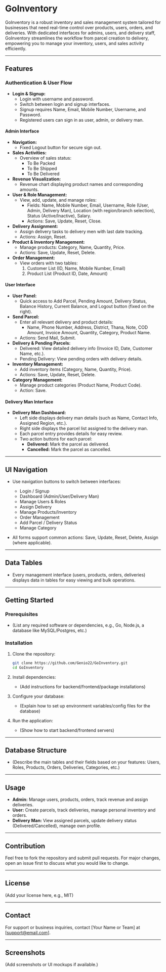# GoInventory

GoInventory is a robust inventory and sales management system tailored for businesses that need real-time control over products, users, orders, and deliveries. With dedicated interfaces for admins, users, and delivery staff, GoInventory streamlines the workflow from parcel creation to delivery, empowering you to manage your inventory, users, and sales activity efficiently.

---

## Features

### Authentication & User Flow
- **Login & Signup:**  
  - Login with username and password.  
  - Switch between login and signup interfaces.  
  - Signup requires Name, Email, Mobile Number, Username, and Password.  
  - Registered users can sign in as user, admin, or delivery man.



#### Admin Interface
- **Navigation:**  
  - Fixed Logout button for secure sign out.
- **Sales Activities:**  
  - Overview of sales status:  
    - To Be Packed  
    - To Be Shipped  
    - To Be Delivered
- **Revenue Visualization:**  
  - Revenue chart displaying product names and corresponding amounts.
- **User & Role Management:**  
  - View, add, update, and manage roles:  
    - Fields: Name, Mobile Number, Email, Username, Role (User, Admin, Delivery Man), Location (with region/branch selection), Status (Active/Inactive), Salary.
    - Actions: Save, Update, Reset, Close.
- **Delivery Assignment:**  
  - Assign delivery tasks to delivery men with last date tracking.
  - Actions: Assign, Reset.
- **Product & Inventory Management:**  
  - Manage products: Category, Name, Quantity, Price.
  - Actions: Save, Update, Reset, Delete.
- **Order Management:**  
  - View orders with two tables:  
    1. Customer List (ID, Name, Mobile Number, Email)
    2. Product List (Product ID, Date, Amount)

#### User Interface
- **User Panel:**  
  - Quick access to Add Parcel, Pending Amount, Delivery Status, Balance History, Current Balance, and Logout button (fixed on the right).
- **Send Parcel:**  
  - Enter all relevant delivery and product details:  
    - Name, Phone Number, Address, District, Thana, Note, COD Amount, Invoice Amount, Quantity, Category, Product Name.
  - Actions: Send Mail, Submit.
- **Delivery & Pending Parcels:**  
  - Delivered: View detailed delivery info (Invoice ID, Date, Customer Name, etc.).
  - Pending Delivery: View pending orders with delivery details.
- **Inventory Management:**  
  - Add inventory items (Category, Name, Quantity, Price).
  - Actions: Save, Update, Reset, Delete.
- **Category Management:**  
  - Manage product categories (Product Name, Product Code).
  - Action: Save.

#### Delivery Man Interface
- **Delivery Man Dashboard:**  
    - Left side displays delivery man details (such as Name, Contact Info, Assigned Region, etc.).
    - Right side displays the parcel list assigned to the delivery man.
    - Each parcel entry provides details for easy review.
    - Two action buttons for each parcel:
        - **Delivered:** Mark the parcel as delivered.
        - **Cancelled:** Mark the parcel as cancelled.

---

## UI Navigation

- Use navigation buttons to switch between interfaces:
  - Login / Signup
  - Dashboard (Admin/User/Delivery Man)
  - Manage Users & Roles
  - Assign Delivery
  - Manage Products/Inventory
  - Order Management
  - Add Parcel / Delivery Status
  - Manage Category

- All forms support common actions: Save, Update, Reset, Delete, Assign (where applicable).

---

## Data Tables

- Every management interface (users, products, orders, deliveries) displays data in tables for easy viewing and bulk operations.

---

## Getting Started

### Prerequisites

- (List any required software or dependencies, e.g., Go, Node.js, a database like MySQL/Postgres, etc.)

### Installation

1. Clone the repository:
    ```bash
    git clone https://github.com/Genio22/GoInventory.git
    cd GoInventory
    ```
2. Install dependencies:
    - (Add instructions for backend/frontend/package installations)

3. Configure your database:
    - (Explain how to set up environment variables/config files for the database)

4. Run the application:
    - (Show how to start backend/frontend servers)

---

## Database Structure

- (Describe the main tables and their fields based on your features: Users, Roles, Products, Orders, Deliveries, Categories, etc.)

---

## Usage

- **Admin:** Manage users, products, orders, track revenue and assign deliveries.
- **User:** Create parcels, track deliveries, manage personal inventory and orders.
- **Delivery Man:** View assigned parcels, update delivery status (Delivered/Cancelled), manage own profile.

---

## Contribution

Feel free to fork the repository and submit pull requests. For major changes, open an issue first to discuss what you would like to change.

---

## License

(Add your license here, e.g., MIT)

---

## Contact

For support or business inquiries, contact [Your Name or Team] at [support@email.com].

---

## Screenshots

(Add screenshots or UI mockups if available.)
